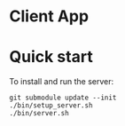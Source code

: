 Client App
==========

Quick start
==========

To install and run the server:

    git submodule update --init
    ./bin/setup_server.sh
    ./bin/server.sh

